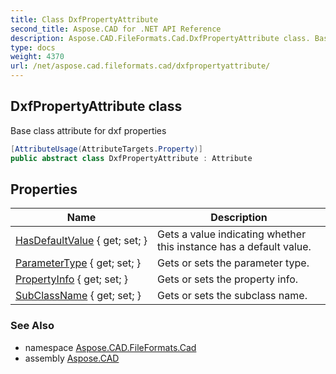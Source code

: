```yaml
---
title: Class DxfPropertyAttribute
second_title: Aspose.CAD for .NET API Reference
description: Aspose.CAD.FileFormats.Cad.DxfPropertyAttribute class. Base class attribute for dxf properties
type: docs
weight: 4370
url: /net/aspose.cad.fileformats.cad/dxfpropertyattribute/
---
```

## DxfPropertyAttribute class

Base class attribute for dxf properties

```csharp
[AttributeUsage(AttributeTargets.Property)]
public abstract class DxfPropertyAttribute : Attribute
```

## Properties

| Name | Description |
| --- | --- |
| [HasDefaultValue](../../aspose.cad.fileformats.cad/dxfpropertyattribute/hasdefaultvalue/) { get; set; } | Gets a value indicating whether this instance has a default value. |
| [ParameterType](../../aspose.cad.fileformats.cad/dxfpropertyattribute/parametertype/) { get; set; } | Gets or sets the parameter type. |
| [PropertyInfo](../../aspose.cad.fileformats.cad/dxfpropertyattribute/propertyinfo/) { get; set; } | Gets or sets the property info. |
| [SubClassName](../../aspose.cad.fileformats.cad/dxfpropertyattribute/subclassname/) { get; set; } | Gets or sets the subclass name. |

### See Also

* namespace [Aspose.CAD.FileFormats.Cad](../../aspose.cad.fileformats.cad/)
* assembly [Aspose.CAD](../../)


